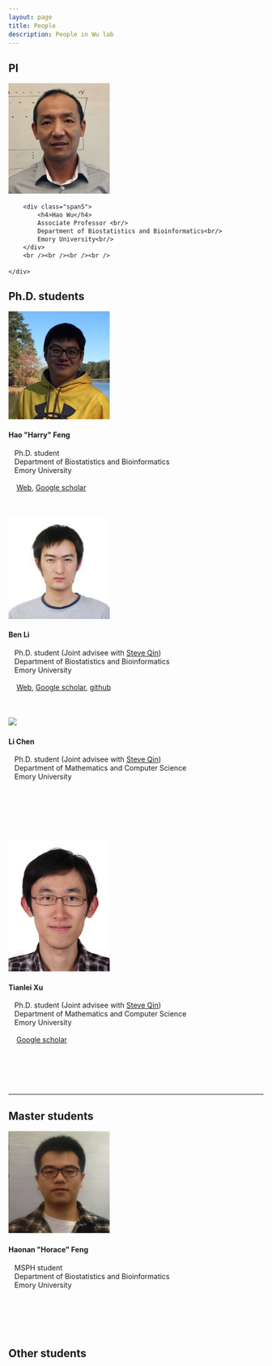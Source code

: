 ```yaml
---
layout: page
title: People
description: People in Wu lab
---
```


<div class="container">

<h2>PI</h2>
<div class="row-fluid">
        <div class="span2">
            <img src="../assets/pics/wu_small.png"
                  title="Hao Wu" alt="Hao Wu"  width="200"/>
        </div>

        <div class="span5">
            <h4>Hao Wu</h4>
            Associate Professor <br/>
            Department of Biostatistics and Bioinformatics<br/>
            Emory University<br/>
        </div>
		<br /><br /><br /><br />
	
    </div>
</div>


<h2>Ph.D. students</h2>

<!-- Hao Feng -->
<div class="row-fluid">

  <div class="span2">
	<img src="../assets/pics/HarryFeng.jpg" width="200" /><br />
  </div>
  
  <div class="span5">
   <h4>Hao "Harry" Feng</h4>
   Ph.D. student<br />
   Department of Biostatistics and Bioinformatics<br />
   Emory University<br /><br />
   
	<a href="https://sites.google.com/site/haoharryfeng/">Web</a>, 
 <a href="https://scholar.google.com/citations?user=YGFvJjwAAAAJ&hl=en">Google scholar</a> 
<br /><br /><br /><br />
   </div>

</div>

<!-- Ben Li -->
<div class="row-fluid">

  <div class="span2">
	<img src="../assets/pics/BenLi.jpg" width="200" />
  </div>
  
  <div class="span5">
  <h4>Ben Li</h4>
   Ph.D. student (Joint advisee with <a href="https://sph.emory.edu/faculty/profile/#!ZQIN4">Steve Qin</a>)<br />
   Department of Biostatistics and Bioinformatics<br />
   Emory University<br /><br />
   
	<a href="https://benliemory.github.io/">Web</a>, 
 <a href="https://scholar.google.com/citations?user=nDSGBakAAAAJ&hl=en">Google scholar</a>, 
 <a href="https://github.com/benliemory">github</a>
<br /><br /><br /><br />
   </div>

</div>


<!-- Li Chen -->
<div class="row-fluid">

  <div class="span2">
	<img src="../assets/pics/LiChen.jpg" width="200" />
  </div>
  
  <div class="span5">
  <h4>Li Chen</h4>
   Ph.D. student (Joint advisee with <a href="https://sph.emory.edu/faculty/profile/#!ZQIN4">Steve Qin</a>)<br />
   Department of Mathematics and Computer Science<br />
   Emory University<br /><br />
   
<br /><br /><br /><br /><br /><br />
   </div>

</div>

<!-- Tianlei -->
<div class="row-fluid">

  <div class="span2">
	<img src="../assets/pics/Tianlei.jpg" width="200" />
  </div>
  
  <div class="span5">
  <h4>Tianlei Xu</h4>
   Ph.D. student (Joint advisee with <a href="https://sph.emory.edu/faculty/profile/#!ZQIN4">Steve Qin</a>)<br />
   Department of Mathematics and Computer Science<br />
   Emory University<br /><br />
    <a href="https://scholar.google.com/citations?user=xCzIYMwAAAAJ&hl=en">Google scholar</a>
<br /><br /><br /><br /><br /><br />
   </div>

</div>
<hr>

<h2>Master students</h2>
<!-- Haonan -->
<div class="row-fluid">

  <div class="span2">
	<img src="../assets/pics/haonan.jpg" width="200" />
  </div>
  
  <div class="span5">
  <h4>Haonan "Horace" Feng</h4>
   MSPH student <br />
   Department of Biostatistics and Bioinformatics<br />
   Emory University<br /><br />
   
<br /><br /><br /><br />
   </div>

</div>

<h2>Other students</h2>


</div>

    
